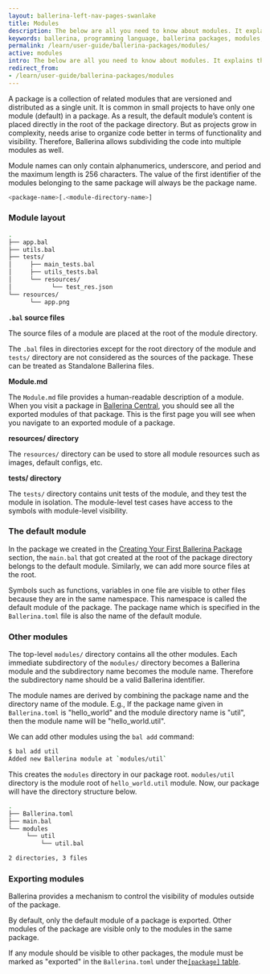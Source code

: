 ```yaml
---
layout: ballerina-left-nav-pages-swanlake
title: Modules
description: The below are all you need to know about modules. It explains the layout and the concept of modules.
keywords: ballerina, programming language, ballerina packages, modules, module layout
permalink: /learn/user-guide/ballerina-packages/modules/
active: modules
intro: The below are all you need to know about modules. It explains the layout and the concept of modules.
redirect_from:
- /learn/user-guide/ballerina-packages/modules
---
```


A package is a collection of related modules that are versioned and distributed as a single unit. It is common in small projects to have only one module (default) in a package. As a result, the default module’s content is placed directly in the root of the package directory. But as projects grow in complexity, needs arise to organize code better in terms of functionality and visibility. Therefore, Ballerina allows subdividing the code into multiple modules as well.

Module names can only contain alphanumerics, underscore, and period and the maximum length is 256 characters. The value of the first identifier of the modules belonging to the same package will always be the package name.

```bash
<package-name>[.<module-directory-name>]
```

### Module layout

```bash
.
├── app.bal
├── utils.bal
├── tests/
│     ├── main_tests.bal
│     ├── utils_tests.bal
│     └── resources/
│           └── test_res.json
└── resources/
      └── app.png
```

**`.bal` source files**

The source files of a module are placed at the root of the module directory.

The `.bal` files in directories except for the root directory of the module and `tests/` directory are not considered as the sources of the package. These can be treated as Standalone Ballerina files.

**Module.md**

The `Module.md` file provides a human-readable description of a module. When you visit a package in [Ballerina Central](https://central.ballerina.io/), you should see all the exported modules of that package. This is the first page you will see when you navigate to an exported module of a package.

**resources/ directory**

The `resources/` directory can be used to store all module resources such as images, default configs, etc.

**tests/ directory**

The `tests/` directory contains unit tests of the module, and they test the module in isolation. The module-level test cases have access to the symbols with module-level visibility.

### The default module

In the package we created in the [Creating Your First Ballerina Package](/learn/user-guide/ballerina-packages/creating-your-first-ballerina-package) section, the `main.bal` that got created at the root of the package directory belongs to the default module. Similarly, we can add more source files at the root.

Symbols such as functions, variables in one file are visible to other files because they are in the same namespace. This namespace is called the default module of the package. The package name which is specified in the `Ballerina.toml` file is also the name of the default module.


### Other modules

The top-level `modules/` directory contains all the other modules. Each immediate subdirectory of the `modules/` directory becomes a Ballerina module and the subdirectory name becomes the module name. Therefore the subdirectory name should be a valid Ballerina identifier.

The module names are derived by combining the package name and the directory name of the module. E.g., If the package name given in `Ballerina.toml` is "hello_world" and the module directory name is "util", then the module name will be "hello_world.util".

We can add other modules using the `bal add` command:
```bash
$ bal add util
Added new Ballerina module at `modules/util`
```

This creates the `modules` directory in our package root. `modules/util` directory is the module root of `hello_world.util` module. Now, our package will have the directory structure below.

```bash
.
├── Ballerina.toml
├── main.bal
└── modules
     └── util
         └── util.bal

2 directories, 3 files
```

### Exporting modules

Ballerina provides a mechanism to control the visibility of modules outside of the package.

By default, only the default module of a package is exported. Other modules of the package are visible only to the modules in the same package.

If any module should be visible to other packages, the module must be marked as "exported" in the `Ballerina.toml` under the[`[package]` table](/learn/user-guide/ballerina-packages/package-layout#ballerinatoml).
